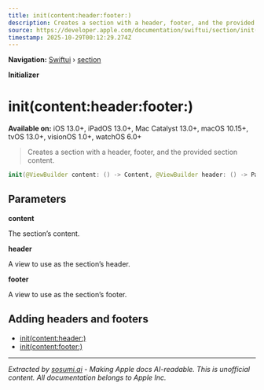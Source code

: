 ```yaml
---
title: init(content:header:footer:)
description: Creates a section with a header, footer, and the provided section content.
source: https://developer.apple.com/documentation/swiftui/section/init(content:header:footer:)
timestamp: 2025-10-29T00:12:29.274Z
---
```


**Navigation:** [Swiftui](/documentation/swiftui) › [section](/documentation/swiftui/section)

**Initializer**

# init(content:header:footer:)

**Available on:** iOS 13.0+, iPadOS 13.0+, Mac Catalyst 13.0+, macOS 10.15+, tvOS 13.0+, visionOS 1.0+, watchOS 6.0+

> Creates a section with a header, footer, and the provided section content.

```swift
init(@ViewBuilder content: () -> Content, @ViewBuilder header: () -> Parent, @ViewBuilder footer: () -> Footer)
```

## Parameters

**content**

The section’s content.



**header**

A view to use as the section’s header.



**footer**

A view to use as the section’s footer.



## Adding headers and footers

- [init(content:header:)](/documentation/swiftui/section/init(content:header:))
- [init(content:footer:)](/documentation/swiftui/section/init(content:footer:))

---

*Extracted by [sosumi.ai](https://sosumi.ai) - Making Apple docs AI-readable.*
*This is unofficial content. All documentation belongs to Apple Inc.*
